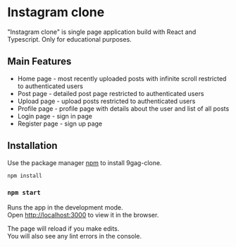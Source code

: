 # Instagram clone

"Instagram clone" is single page application build with React and Typescript. Only for educational purposes.

## Main Features

- Home page - most recently uploaded posts with infinite scroll restricted to authenticated users
- Post page - detailed post page restricted to authenticated users
- Upload page - upload posts restricted to authenticated users
- Profile page - profile page with details about the user and list of all posts
- Login page - sign in page
- Register page - sign up page

## Installation

Use the package manager [npm](https://www.npmjs.com/) to install 9gag-clone.

```bash
npm install
```
### `npm start`

Runs the app in the development mode.\
Open [http://localhost:3000](http://localhost:3000) to view it in the browser.

The page will reload if you make edits.\
You will also see any lint errors in the console.